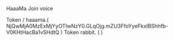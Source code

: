HaaaMa Join voice


Token / haaama.( NjQwMjA0MzExMjYyOTIwNzY0.GLqOjg.mZU3FfoYyeFkxIBShhfb-V0KHtHacBa1vSHdtQ )
Token rabbit. ( ) 
